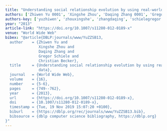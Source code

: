 ```yaml
---
title: "Understanding social relationship evolution by using real-world sensing data"
authors: ['Zhiwen Yu 0001', 'Xingshe Zhou', 'Daqing Zhang 0001', 'Gregor Schiele', 'Christian Becker 0001']
authors-key: ['yuzhiwen', 'zhouxingshe', 'zhangdaqing', 'schielegregor', 'beckerchristian']
year: "2013"
article-link: "https://doi.org/10.1007/s11280-012-0189-x"
venue: "World Wide Web"
bibex: "@article{DBLP:journals/www/YuZZSB13,
  author    = {Zhiwen Yu and
               Xingshe Zhou and
               Daqing Zhang and
               Gregor Schiele and
               Christian Becker},
  title     = {Understanding social relationship evolution by using real-world sensing
               data},
  journal   = {World Wide Web},
  volume    = {16},
  number    = {5-6},
  pages     = {749--762},
  year      = {2013},
  url       = {https://doi.org/10.1007/s11280-012-0189-x},
  doi       = {10.1007/s11280-012-0189-x},
  timestamp = {Tue, 19 Nov 2019 15:07:20 +0100},
  biburl    = {https://dblp.org/rec/journals/www/YuZZSB13.bib},
  bibsource = {dblp computer science bibliography, https://dblp.org}
}"
---
```

